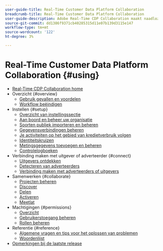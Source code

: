 ```yaml
---
user-guide-title: Real-Time Customer Data Platform Collaboration
breadcrumb-title: Real-Time Customer Data Platform Collaboration
user-guide-description: Adobe Real-Time CDP Collaboration maakt naadloze en veilige gegevensuitwisseling en samenwerking tussen adverteerders en uitgevers mogelijk, waardoor het publiek in real time inzicht krijgt en gepersonaliseerde marketingstrategieën mogelijk worden.
source-git-commit: dd1386f9371cb40285315d11e07b139d3115e147
workflow-type: tm+mt
source-wordcount: '122'
ht-degree: 3%

---
```



# Real-Time Customer Data Platform Collaboration {#using}

* [Real-Time CDP Collaboration home](./home.md)
* Overzicht {#overview}
   * [Gebruik gevallen en voordelen](./use-cases-benefits.md)
   * [Workflow beëindigen](./end-to-end-workflow.md)
* Instellen {#setup}
   * [Overzicht van instellingssectie](./setup/setup-overview.md)
   * [Aan boord en beheer uw organisatie](./setup/onboard-organization.md)
   * [Soorten publiek importeren en beheren](./setup/onboard-audiences.md)
   * [Gegevensverbindingen beheren](./setup/manage-data-connection.md)
   * [Je activiteiten op het gebied van kredietverbruik volgen](/help/guide/setup/my-activity.md)
   * [Identiteitskruizen](./setup/identity-crosswalk.md)
   * [Metingsgegevens toevoegen en beheren](./setup/onboard-measurement-data.md)
   * [Controlelogboeken](./setup/audit-logs.md)
* Verbinding maken met uitgever of adverteerder {#connect}
   * [Uitgevers ontdekken](./connect/discover-publishers.md)
   * [Detecteren van adverteerders](./connect/discover-advertisers.md)
   * [Verbinding maken met adverteerders of uitgevers](./connect/establishing-connections.md)
* Samenwerken {#collaborate}
   * [Projecten beheren](./collaborate/manage-projects.md)
   * [Discover](./collaborate/discover.md)
   * [Delen](./collaborate/share.md)
   * [Activeren](./collaborate/activate.md)
   * [Meetlat](./collaborate/measure.md)
* Machtigingen {#permissions}
   * [Overzicht](/help/guide/permissions/overview.md)
   * [Gebruikerstoegang beheren](/help/guide/permissions/manage-user-access.md)
   * [Rollen beheren](/help/guide/permissions/manage-roles.md)
* Referentie {#reference}
   * [Algemene vragen en tips voor het oplossen van problemen](./faqs/common-questions.md)
   * [Woordenlijst](./glossary.md)
* [Opmerkingen bij de laatste release](/help/guide/release-notes/latest.md)
